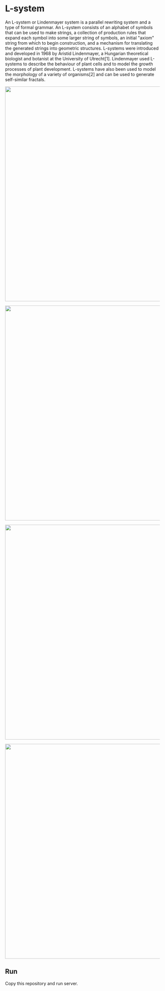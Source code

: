# L-system
An L-system or Lindenmayer system is a parallel rewriting system and a type of formal grammar. An L-system consists of an alphabet of symbols that can be used to make strings, a collection of production rules that expand each symbol into some larger string of symbols, an initial "axiom" string from which to begin construction, and a mechanism for translating the generated strings into geometric structures. L-systems were introduced and developed in 1968 by Aristid Lindenmayer, a Hungarian theoretical biologist and botanist at the University of Utrecht[1]. Lindenmayer used L-systems to describe the behaviour of plant cells and to model the growth processes of plant development. L-systems have also been used to model the morphology of a variety of organisms[2] and can be used to generate self-similar fractals.

<p>
  <img src="http://dl3.joxi.net/drive/2021/08/08/0023/3726/1527438/38/8bd5eadcd3.jpg" width="700" />
</p>
<p>
  <img src="http://dl3.joxi.net/drive/2021/08/08/0023/3726/1527438/38/ab6d6f9410.jpg" width="700" />
</p>
<p>
  <img src="http://dl3.joxi.net/drive/2021/08/08/0023/3726/1527438/38/272dc42036.jpg" width="700" />
</p>
<p>
  <img src="http://dl4.joxi.net/drive/2021/08/08/0023/3726/1527438/38/b8ea48cebd.jpg" width="700" />
</p>

## Run
Copy this repository and run server.
